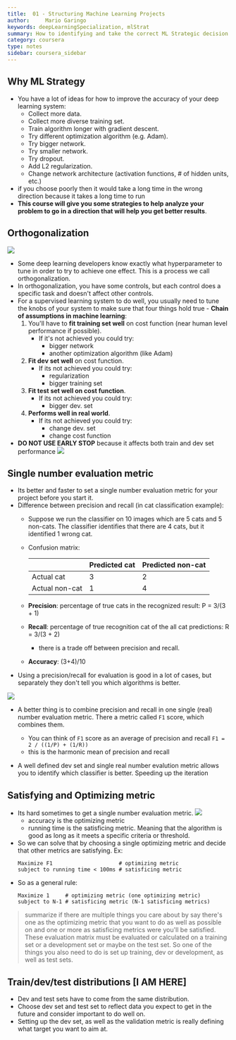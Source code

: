 ```yaml
---
title:  01 - Structuring Machine Learning Projects
author:     Mario Garingo
keywords: deepLearningSpecialization, mlStrat
summary: How to identifying and take the correct ML Strategic decision based on observations of performances and dataset.
category: coursera
type: notes
sidebar: coursera_sidebar
---
```


## Why ML Strategy

- You have a lot of ideas for how to improve the accuracy of your deep learning system:
  - Collect more data.
  - Collect more diverse training set.
  - Train algorithm longer with gradient descent.
  - Try different optimization algorithm (e.g. Adam).
  - Try bigger network.
  - Try smaller network.
  - Try dropout.
  - Add L2 regularization.
  - Change network architecture (activation functions, # of hidden units, etc.)
- if you choose poorly then it would take a long time in the wrong direction because it takes a long time to run
- __This course will give you some strategies to help analyze your problem to go in a direction that will help you get better results__.

## Orthogonalization

![](orthogonalExamples)
- Some deep learning developers know exactly what hyperparameter to tune in order to try to achieve one effect. This is a process we call orthogonalization.
- In orthogonalization, you have some controls, but each control does a specific task and doesn't affect other controls.
- For a supervised learning system to do well, you usually need to tune the knobs of your system to make sure that four things hold true - __Chain of assumptions in machine learning__:
  1. You'll have to __fit training set well__ on cost function (near human level performance if possible).
     - If it's not achieved you could try:
     	- bigger network
     	- another optimization algorithm (like Adam)
  2. __Fit dev set well__ on cost function.
     - If its not achieved you could try:
     	- regularization
     	- bigger training set
  3. __Fit test set well on cost function__.
     - If its not achieved you could try:
     	- bigger dev. set
  4. __Performs well in real world__.
     - If its not achieved you could try:
     	- change dev. set
     	- change cost function
- __DO NOT USE EARLY STOP__ because it affects both train and dev set performance
![](chainOfAssumption)


## Single number evaluation metric

- Its better and faster to set a single number evaluation metric for your project before you start it.
- Difference between precision and recall (in cat classification example):
  - Suppose we run the classifier on 10 images which are 5 cats and 5 non-cats. The classifier identifies that there are 4 cats, but it identified 1 wrong cat.
  - Confusion matrix:

      |                | Predicted cat  | Predicted non-cat |
      | -------------- | -------------- | ----------------- |
      | Actual cat     | 3              | 2                 |
      | Actual non-cat | 1              | 4                 |
  - **Precision**: percentage of true cats in the recognized result: P = 3/(3 + 1)   	
  - **Recall**: percentage of true recognition cat of the all cat predictions: R = 3/(3 + 2)
  	-	 there is a trade off between precision and recall.
  - **Accuracy**: (3+4)/10
- Using a precision/recall for evaluation is good in a lot of cases, but separately they don't tell you which algorithms is better. 

![](f1Example)

- A better thing is to combine precision and recall in one single (real) number evaluation metric. There a metric called `F1` score, which combines them.  
  - You can think of `F1` score as an average of precision and recall
    `F1 = 2 / ((1/P) + (1/R))`
  - this is the harmonic mean of precision and recall

- A well defined dev set and single real number evalution metric allows you to identify which classifier is better. Speeding up the iteration

## Satisfying and Optimizing metric

- Its hard sometimes to get a single number evaluation metric. 
![](anotherCatExample)
	- accuracy is the optimizing metric
	- running time is the satisficing metric. Meaning that the algorithm is good as long as it meets a specific criteria or threshold.
- So we can solve that by choosing a single optimizing metric and decide that other metrics are satisfying. Ex:
  ```
  Maximize F1                     # optimizing metric
  subject to running time < 100ms # satisficing metric
  ```
- So as a general rule:
  ```
  Maximize 1     # optimizing metric (one optimizing metric)
  subject to N-1 # satisficing metric (N-1 satisficing metrics)
  ```
> summarize if there are multiple things you care about by say there's one as the optimizing metric that you want to do as well as possible on and one or more as satisficing metrics were you'll be satisfied.  These evaluation matrix must be evaluated or calculated on a training set or a development set or maybe on the test set. So one of the things you also need to do is set up training, dev or development, as well as test sets.

## Train/dev/test distributions [I AM HERE]

- Dev and test sets have to come from the same distribution.
- Choose dev set and test set to reflect data you expect to get in the future and consider important to do well on.
- Setting up the dev set, as well as the validation metric is really defining what target you want to aim at.